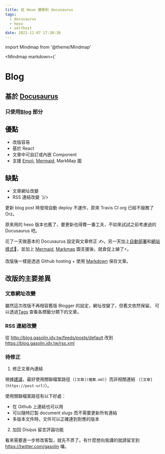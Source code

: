 ```yaml
---
title: 從 Hexo 遷移到 docusaurus
tags:
  - docusaurus
  - hexo
  - selfhost
date: 2021-11-07 17:30:30
---
```


import Mindmap from '@theme/Mindmap'

<Mindmap markdown={`
# Blog
## 基於 [Docusaurus](https://docusaurus.io/)
### 只使用[Blog](https://docusaurus.io/docs/blog) 部分
## 優點
  - 改版容易
  - 基於 React
  - 文章中可自訂或內嵌 Component
  - 支援 [Emoji](https://github.com/rhysd/remark-emoji), [Mermaid](https://github.com/sjwall/mdx-mermaid), MarkMap 圖
## 缺點
- 文章網址改變
- RSS 連結改變
`}/>

更新 blog post 時發現自動 deploy 不運作，原來 Travis CI org 已經不服務了 Orz。

原來用的 hexo 版本也舊了，要更新也得費一番工夫，不如來試試之前考慮過的 Docusaurus 吧。

花了一天做基本的 Docusaurus 設定與文章修正 ✍️，另一天加上[自動部署](https://github.com/gasolin/blog/blob/master/.github/workflows/deploy-docusaurus.yml)和[網站樣式](https://docusaurus.io/zh-CN/docs/styling-layout)🎨，並加上 [Mermaid](https://github.com/sjwall/mdx-mermaid), [Markmap](https://github.com/gasolin/blog/blob/master/src/theme/Mindmap.js) 圖支援後，就倉促上線了⚡️。

改版後一樣是透過 Github hosting + 使用 [Markdown](https://docusaurus.io/docs/markdown-features) 保存文章。

## 改版的主要差異

### 文章網址改變

雖然這次改版不再相容舊版 Blogger 的設定，網址改變了，但舊文依然保留。
可以透過[Tags](http://localhost:3000/tags) 查看各標籤分類下的文章。

### RSS 連結改變

從 http://blog.gasolin.idv.tw/feeds/posts/default
改到 https://blog.gasolin.idv.tw/rss.xml

### 待修正

1. 修正文章內連結

根據[建議](https://docusaurus.io/docs/docs-markdown-features)，最好使用關聯檔案路徑（```[文章](檔案.md)```）而非相關連結 （```[文章](https://post-url)```）。

使用關聯檔案路徑有以下好處：

- 在 Github 上連結也可以用
- 可以隨時訂製 document slugs 而不需要更新所有連結
- 多版本文件時，文件可以正確連到對應的版本

2. 加回 Disqus 留言評論功能

看來需要進一步修改客製，就先不弄了。有什麼想向我講的就請留言到 https://twitter.com/gasolin 囉。
